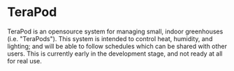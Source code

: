 # TeraPod
TeraPod is an opensource system for managing small, indoor greenhouses (i.e. "TeraPods"). This system is intended to control heat, humidity, and lighting; and will be able to follow schedules which can be shared with other users. This is currently early in the development stage, and not ready at all for real use.
